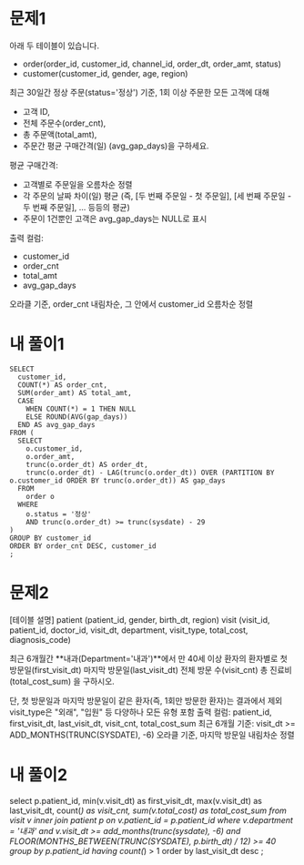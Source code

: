 # 문제1
아래 두 테이블이 있습니다.
- order(order_id, customer_id, channel_id, order_dt, order_amt, status)
- customer(customer_id, gender, age, region)

최근 30일간 정상 주문(status='정상') 기준,
1회 이상 주문한 모든 고객에 대해
- 고객 ID,
- 전체 주문수(order_cnt),
- 총 주문액(total_amt),
- 주문간 평균 구매간격(일) (avg_gap_days)을 구하세요.

평균 구매간격:
- 고객별로 주문일을 오름차순 정렬
- 각 주문의 날짜 차이(일) 평균
(즉, [두 번째 주문일 - 첫 주문일], [세 번째 주문일 - 두 번째 주문일], … 등등의 평균)
- 주문이 1건뿐인 고객은 avg_gap_days는 NULL로 표시

출력 컬럼:
- customer_id
- order_cnt
- total_amt
- avg_gap_days

오라클 기준, order_cnt 내림차순, 그 안에서 customer_id 오름차순 정렬

# 내 풀이1
```
SELECT
  customer_id,
  COUNT(*) AS order_cnt,
  SUM(order_amt) AS total_amt,
  CASE
    WHEN COUNT(*) = 1 THEN NULL
    ELSE ROUND(AVG(gap_days))
  END AS avg_gap_days
FROM (
  SELECT
    o.customer_id,
    o.order_amt,
    trunc(o.order_dt) AS order_dt,
    trunc(o.order_dt) - LAG(trunc(o.order_dt)) OVER (PARTITION BY o.customer_id ORDER BY trunc(o.order_dt)) AS gap_days
  FROM
    order o
  WHERE
    o.status = '정상'
    AND trunc(o.order_dt) >= trunc(sysdate) - 29
)
GROUP BY customer_id
ORDER BY order_cnt DESC, customer_id
;
```

# 문제2
[테이블 설명]
patient
(patient_id, gender, birth_dt, region)
visit
(visit_id, patient_id, doctor_id, visit_dt, department, visit_type, total_cost, diagnosis_code)

최근 6개월간
**내과(Department='내과')**에서
만 40세 이상 환자의
환자별로
첫 방문일(first_visit_dt)
마지막 방문일(last_visit_dt)
전체 방문 수(visit_cnt)
총 진료비(total_cost_sum)
을 구하시오.

단, 첫 방문일과 마지막 방문일이 같은 환자(즉, 1회만 방문한 환자)는 결과에서 제외
visit_type은 "외래", "입원" 등 다양하나 모든 유형 포함
출력 컬럼: patient_id, first_visit_dt, last_visit_dt, visit_cnt, total_cost_sum
최근 6개월 기준: visit_dt >= ADD_MONTHS(TRUNC(SYSDATE), -6)
오라클 기준, 마지막 방문일 내림차순 정렬

# 내 풀이2
select
  p.patient_id,
  min(v.visit_dt) as first_visit_dt,
  max(v.visit_dt) as last_visit_dt,
  count(*) as visit_cnt,
  sum(v.total_cost) as total_cost_sum
from
  visit v
  inner join patient p on v.patient_id = p.patient_id
where
  v.department = '내과'
  and v.visit_dt >= add_months(trunc(sysdate), -6)
  and FLOOR(MONTHS_BETWEEN(TRUNC(SYSDATE), p.birth_dt) / 12) >= 40
group by
  p.patient_id
having
  count(*) > 1
order by
  last_visit_dt desc
;
